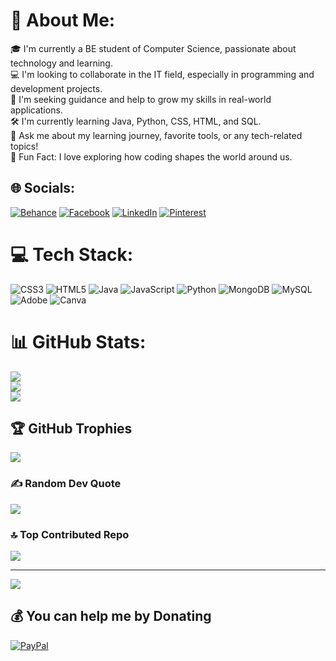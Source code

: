 # 💫 About Me:
🎓 I'm currently a BE student of Computer Science, passionate about technology and learning.<br>💻 I'm looking to collaborate in the IT field, especially in programming and development projects.<br>🤝 I'm seeking guidance and help to grow my skills in real-world applications.<br>🛠️ I'm currently learning Java, Python, CSS, HTML, and SQL.<br>💬 Ask me about my learning journey, favorite tools, or any tech-related topics!<br>🌟 Fun Fact: I love exploring how coding shapes the world around us.<br>


## 🌐 Socials:
[![Behance](https://img.shields.io/badge/Behance-1769ff?logo=behance&logoColor=white)](https://behance.net/SANTHOSH.K) [![Facebook](https://img.shields.io/badge/Facebook-%231877F2.svg?logo=Facebook&logoColor=white)](https://facebook.com/Santhosh147) [![LinkedIn](https://img.shields.io/badge/LinkedIn-%230077B5.svg?logo=linkedin&logoColor=white)](https://linkedin.com/in/Santhosh-k) [![Pinterest](https://img.shields.io/badge/Pinterest-%23E60023.svg?logo=Pinterest&logoColor=white)](https://pinterest.com/Santhoshsk) 

# 💻 Tech Stack:
![CSS3](https://img.shields.io/badge/css3-%231572B6.svg?style=for-the-badge&logo=css3&logoColor=white) ![HTML5](https://img.shields.io/badge/html5-%23E34F26.svg?style=for-the-badge&logo=html5&logoColor=white) ![Java](https://img.shields.io/badge/java-%23ED8B00.svg?style=for-the-badge&logo=openjdk&logoColor=white) ![JavaScript](https://img.shields.io/badge/javascript-%23323330.svg?style=for-the-badge&logo=javascript&logoColor=%23F7DF1E) ![Python](https://img.shields.io/badge/python-3670A0?style=for-the-badge&logo=python&logoColor=ffdd54) ![MongoDB](https://img.shields.io/badge/MongoDB-%234ea94b.svg?style=for-the-badge&logo=mongodb&logoColor=white) ![MySQL](https://img.shields.io/badge/mysql-4479A1.svg?style=for-the-badge&logo=mysql&logoColor=white) ![Adobe](https://img.shields.io/badge/adobe-%23FF0000.svg?style=for-the-badge&logo=adobe&logoColor=white) ![Canva](https://img.shields.io/badge/Canva-%2300C4CC.svg?style=for-the-badge&logo=Canva&logoColor=white)
# 📊 GitHub Stats:
![](https://github-readme-stats.vercel.app/api?username=Santhosh1470&theme=dark&hide_border=false&include_all_commits=true&count_private=true)<br/>
![](https://github-readme-streak-stats.herokuapp.com/?user=Santhosh1470&theme=dark&hide_border=false)<br/>
![](https://github-readme-stats.vercel.app/api/top-langs/?username=Santhosh1470&theme=dark&hide_border=false&include_all_commits=true&count_private=true&layout=compact)

## 🏆 GitHub Trophies
![](https://github-profile-trophy.vercel.app/?username=Santhosh1470&theme=radical&no-frame=false&no-bg=true&margin-w=4)

### ✍️ Random Dev Quote
![](https://quotes-github-readme.vercel.app/api?type=horizontal&theme=radical)

### 🔝 Top Contributed Repo
![](https://github-contributor-stats.vercel.app/api?username=Santhosh1470&limit=5&theme=dark&combine_all_yearly_contributions=true)

---
[![](https://visitcount.itsvg.in/api?id=Santhosh1470&icon=0&color=0)](https://visitcount.itsvg.in)

  ## 💰 You can help me by Donating
  [![PayPal](https://img.shields.io/badge/PayPal-00457C?style=for-the-badge&logo=paypal&logoColor=white)](https://paypal.me/SANTHOSH) 

  
<!-- Proudly created with GPRM ( https://gprm.itsvg.in ) -->
